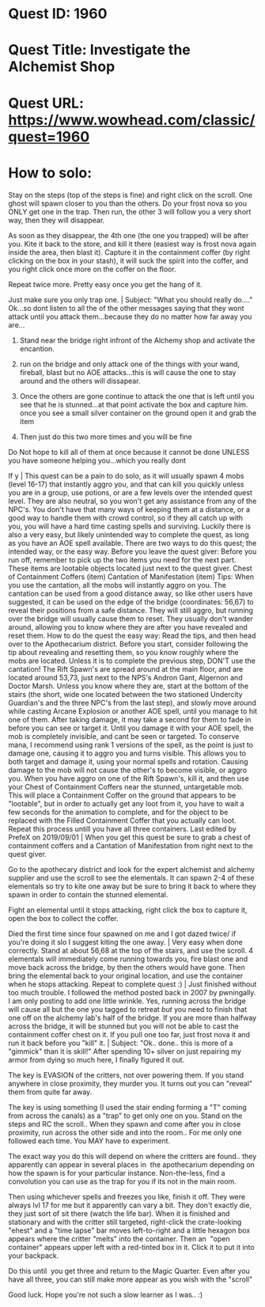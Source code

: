 # Quest ID: 1960
# Quest Title: Investigate the Alchemist Shop
# Quest URL: https://www.wowhead.com/classic/quest=1960
# How to solo:

Stay on the steps (top of the steps is fine) and right click on the scroll. One ghost will spawn closer to you than the others. Do your frost nova so you ONLY get one in the trap. Then run, the other 3 will follow you a very short way, then they will disappear.

As soon as they disappear, the 4th one (the one you trapped) will be after you. Kite it back to the store, and kill it there (easiest way is frost nova again inside the area, then blast it). Capture it in the containment coffer (by right clicking on the box in your stash), it will suck the spirit into the coffer, and you right click once more on the coffer on the floor.

Repeat twice more. Pretty easy once you get the hang of it.

Just make sure you only trap one. | Subject: "What you should really do...."
Ok...so dont listen to all the of the other messages saying that they wont attack until you attack them...because they do no matter how far away you are...

1. Stand near the bridge right infront of the Alchemy shop and activate the encantion.

2. run on the bridge and only attack one of the things with your wand, fireball, blast but no AOE attacks...this is will cause the one to stay around and the others will dissapear.

3. Once the others are gone continue to attack the one that is left until you see that he is stunned...at that point activate the box and capture him. once you see a small silver container on the ground open it and grab the item

4. Then just do this two more times and you will be fine

Do Not hope to kill all of them at once because it cannot be done UNLESS you have someone helping you...which you really dont

If y | This quest can be a pain to do solo, as it will usually spawn 4 mobs (level 16-17) that instantly aggro you, and that can kill you quickly unless you are in a group, use potions, or are a few levels over the intended quest level. They are also neutral, so you won't get any assistance from any of the NPC's. You don't have that many ways of keeping them at a distance, or a good way to handle them with crowd control, so if they all catch up with you, you will have a hard time casting spells and surviving. Luckily there is also a very easy, but likely unintended way to complete the quest, as long as you have an AOE spell available.
There are two ways to do this quest; the intended way, or the easy way.
Before you leave the quest giver:
Before you run off, remember to pick up the two items you need for the next part. These items are lootable objects located just next to the quest giver.
Chest of Containment Coffers (item)
Cantation of Manifestation (item)
Tips:
When you use the cantation, all the mobs will instantly aggro on you.
The cantation can be used from a good distance away, so like other users have suggested, it can be used on the edge of the bridge (coordinates: 56,67) to reveal their positions from a safe distance. They will still aggro, but running over the bridge will usually cause them to reset.
They usually don't wander around, allowing you to know where they are after you have revealed and reset them.
How to do the quest the easy way:
Read the tips, and then head over to the Apothecarium district.
Before you start, consider following the tip about revealing and resetting them, so you know roughly where the mobs are located.
Unless it is to complete the previous step, DON'T use the cantation!
The Rift Spawn's are spread around at the main floor, and are located around 53,73, just next to the NPS's Andron Gant, Algernon and Doctor Marsh.
Unless you know where they are, start at the bottom of the stairs (the short, wide one located between the two stationed Undercity Guardian's and the three NPC's from the last step), and slowly move around while casting Arcane Explosion or another AOE spell, until you manage to hit one of them. After taking damage, it may take a second for them to fade in before you can see or target it.
Until you damage it with your AOE spell, the mob is completely invisible, and cant be seen or targeted. To conserve mana, I recommend using rank 1 versions of the spell, as the point is just to damage one, causing it to aggro you and turns visible. This allows you to both target and damage it, using your normal spells and rotation. Causing damage to the mob will not cause the other's to become visible, or aggro you.
When you have aggro on one of the Rift Spawn's, kill it, and then use your Chest of Containment Coffers near the stunned, untargetable mob. This will place a Containment Coffer on the ground that appears to be "lootable", but in order to actually get any loot from it, you have to wait a few seconds for the animation to complete, and for the object to be replaced with the Filled Containment Coffer that you actually can loot.
Repeat this process untill you have all three containers.
Last edited by PrefeX on 2019/09/01 | When you get this quest be sure to grab a chest of containment coffers and a Cantation of Manifestation from right next to the quest giver.

Go to the apothecary district and look for the expert alchemist and alchemy supplier and use the scroll to see the elementals. It can spawn 2-4 of these elementals so try to kite one away but be sure to bring it back to where they spawn in order to contain the stunned elemental.

Fight an elemental until it stops attacking, right click the box to capture it, open the box to collect the coffer.

Died the first time since four spawned on me and I got dazed twice/ if you're doing it slo I suggest kiting the one away. | Very easy when done correctly.
Stand at about 56,68 at the top of the stairs, and use the scroll. 4 elementals will immediately come running towards you, fire blast one and move back across the bridge, by then the others would have gone. Then bring the elemental back to your original location, and use the container when he stops attacking.
Repeat to complete quest :) | Just finished without too much trouble. I followed the method posted back in 2007 by pwningally. I am only posting to add one little wrinkle. Yes, running across the bridge will cause all but the one you tagged to retreat *but* you need to finish that one off on the alchemy lab's half of the bridge. If you are more than halfway across the bridge, it will be stunned but you will not be able to cast the containment coffer chest on it. If you pull one too far, just frost nova it and run it back before you "kill" it. | Subject: "Ok.. done.. this is more of a "gimmick" than it is skill!"
After spending 10+ silver on just repairing my armor from dying so much here, I finally figured it out.

The key is EVASION of the critters, not over powering them. If you stand anywhere in close proximity, they murder you. It turns out you can "reveal" them from quite far away.

The key is using something (I used the stair ending forming a "T" coming from across the canals) as a "trap" to get only one on you. Stand on the steps and RC the scroll.. When they spawn and come after you in close proximity, run across the other side and into the room.. For me only one followed each time. You MAY have to experiment.

The exact way you do this will depend on where the critters are found.. they apparently can appear in several places in  the apothecarium depending on how the spawn is for your particular instance. Non-the-less, find a convolution you can use as the trap for you if its not in the main room.

Then using whichever spells and freezes you like, finish it off. They were always lvl 17 for me but it apparently can vary a bit. They don't exactly die, they just sort of sit there (watch the life bar). When it is finished and stationary and with the critter still targeted, right-click the crate-looking "ehest" and a "time lapse" bar moves left-to-right and a little hexagon box appears where the critter "melts" into the container. Then an  "open container" appears upper left with a red-tinted box in it. Click it to put it into your backpack. 

Do this until  you get three and return to the Magic Quarter. Even after you have all three, you can still make more appear as you wish with the "scroll"

Good luck. Hope you're not such a slow learner as I was.. :)
